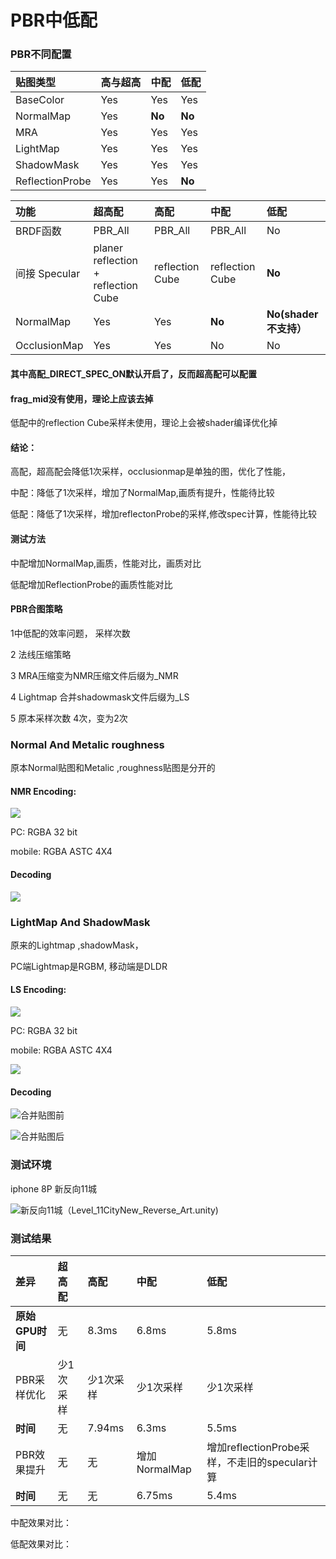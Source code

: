 # PBR中低配

### PBR不同配置

| 贴图类型 | 高与超高 | 中配 | 低配 |
| :--- | :--- | :--- | :--- |
| BaseColor | Yes | Yes | Yes |
| NormalMap | Yes | **No** | **No** |
| MRA | Yes | Yes | Yes |
| LightMap | Yes | Yes | Yes |
| ShadowMask | Yes | Yes | Yes |
| ReflectionProbe | Yes | Yes | **No** |



| 功能 | 超高配 | 高配 | 中配 | 低配 |
| :--- | :--- | :--- | :--- | :--- |
| BRDF函数 | PBR\_All | PBR\_All | PBR\_All | No |
| 间接 Specular | planer reflection + reflection Cube | reflection Cube | reflection Cube | **No** |
| NormalMap | Yes | Yes | **No** | **No\(shader不支持）** |
| OcclusionMap | Yes | Yes | No | No |

#### 其中高配\_DIRECT\_SPEC\_ON默认开启了，反而超高配可以配置

#### frag\_mid没有使用，理论上应该去掉

低配中的reflection Cube采样未使用，理论上会被shader编译优化掉

#### **结论：**

高配，超高配会降低1次采样，occlusionmap是单独的图，优化了性能， 

中配：降低了1次采样，增加了NormalMap,画质有提升，性能待比较

低配：降低了1次采样，增加reflectonProbe的采样,修改spec计算，性能待比较

#### **测试方法**

中配增加NormalMap,画质，性能对比，画质对比

低配增加ReflectionProbe的画质性能对比

#### PBR合图策略

1中低配的效率问题， 采样次数

2 法线压缩策略

3 MRA压缩变为NMR压缩文件后缀为\_NMR

4 Lightmap 合并shadowmask文件后缀为\_LS

5 原本采样次数 4次，变为2次

### Normal And Metalic roughness 

原本Normal贴图和Metalic ,roughness贴图是分开的

#### NMR Encoding:

![](../../../.gitbook/assets/image%20%28133%29.png)

PC: RGBA 32 bit 

mobile: RGBA ASTC 4X4

#### Decoding

![](../../../.gitbook/assets/image%20%28131%29.png)

### LightMap And ShadowMask

原来的Lightmap ,shadowMask，

PC端Lightmap是RGBM, 移动端是DLDR

#### LS Encoding:

![](../../../.gitbook/assets/image%20%28137%29.png)

PC: RGBA 32 bit 

mobile: RGBA ASTC 4X4

![](../../../.gitbook/assets/image%20%28134%29.png)

#### Decoding

![&#x5408;&#x5E76;&#x8D34;&#x56FE;&#x524D;](../../../.gitbook/assets/image%20%28136%29.png)

![&#x5408;&#x5E76;&#x8D34;&#x56FE;&#x540E;](../../../.gitbook/assets/image%20%28132%29.png)

### 测试环境

iphone 8P  新反向11城

![&#x65B0;&#x53CD;&#x5411;11&#x57CE;&#xFF08;Level\_11CityNew\_Reverse\_Art.unity\)](../../../.gitbook/assets/image%20%28155%29.png)

### 测试结果

| 差异 | 超高配 | 高配 | 中配 | 低配 |
| :--- | :--- | :--- | :--- | :--- |
| **原始GPU时间** | 无 | 8.3ms | 6.8ms | 5.8ms |
| PBR采样优化 | 少1次采样 | 少1次采样 | 少1次采样 | 少1次采样 |
| **时间** | 无 | 7.94ms | 6.3ms | 5.5ms |
| PBR效果提升 | 无 | 无 | 增加NormalMap | 增加reflectionProbe采样，不走旧的specular计算 |
| **时间** | 无 | 无 | 6.75ms | 5.4ms |

中配效果对比：

低配效果对比：

